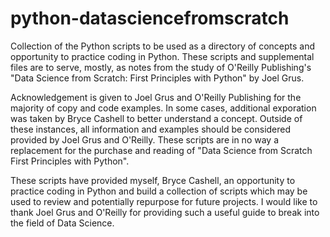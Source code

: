 # python-datasciencefromscratch
Collection of the Python scripts to be used as a directory of concepts and opportunity to practice coding in Python. These scripts and supplemental files are to serve, mostly, as notes from the study of O'Reilly Publishing's "Data Science from Scratch: First Principles with Python" by Joel Grus.

Acknowledgement is given to Joel Grus and O'Reilly Publishing for the majority of copy and code examples. In some cases, additional exporation was taken by Bryce Cashell to better understand a concept. Outside of these instances, all information and examples should be considered provided by Joel Grus and O'Reilly. These scripts are in no way a replacement for the purchase and reading of "Data Science from Scratch First Principles with Python".

These scripts have provided myself, Bryce Cashell, an opportunity to practice coding in Python and build a collection of scripts which may be used to review and potentially repurpose for future projects. I would like to thank Joel Grus and O'Reilly for providing such a useful guide to break into the field of Data Science.
